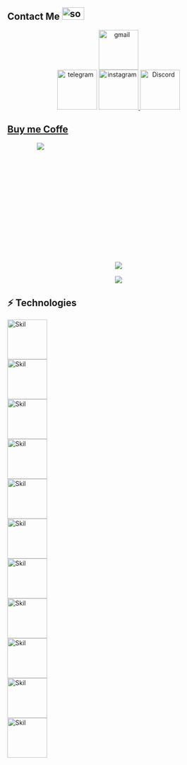 <h2>Contact Me <img width="50" height="28" src="https://media.giphy.com/media/WUlplcMpOCEmTGBtBW/giphy.gif" alt="socialmedia"></h2>

<div align="center">
<a href="mailto:javadfrt@gmail.com"><img src="https://img.shields.io/badge/Gmail-D14836?style=for-the-badge&logo=gmail&logoColor=white" alt="gmail" width="90"></a><br>
<a href="http://t.me/"><img src="https://img.shields.io/badge/Telegram-2CA5E0?style=for-the-badge&logo=telegram&logoColor=white" alt="telegram" width="90"></a>
<a href="https://www.instagram.com/X_.jvd/"><img src="https://img.shields.io/badge/Instagram-E4405F?style=for-the-badge&logo=instagram&logoColor=white" alt="instagram" width="90">
<a href="https://discords.com/bio/p/3exydevil"><img src="https://img.shields.io/badge/Discord-7289DA?style=for-the-badge&logo=discord&logoColor=white" alt="Discord" width="90">
</div>

<h2>Buy me Coffe</h2>
<div style="width:150px; height:150px;" align="center"><a href="https://coffeebede.ir/buycoffee/sexydevil"><img class="img-fluid" src="https://coffeebede.ir/DashboardTemplateV2/app-assets/images/banner/default-yellow.svg" /></a></div>

	
<h3 align="center"> 
<br>
<br>
<br>
<br>  
<p align="center"><img src="https://github-readme-streak-stats.herokuapp.com/?user=3exydevil&theme=dark"></p>
<p align="center"><img src="https://github-readme-stats.vercel.app/api/top-langs/?username=3exydevil&theme=blue-green"></p>

												     

## ⚡ Technologies

<img src="https://img.shields.io/badge/Android-3DDC84?style=for-the-badge&logo=android&logoColor=white" alt="Skil" width="90"><br>
<img src="https://img.shields.io/badge/iOS-000000?style=for-the-badge&logo=ios&logoColor=white" alt="Skil" width="90"><br>
<img src="https://aleen42.github.io/badges/src/premiere.svg" alt="Skil" width="90"><br>
<img src="https://img.shields.io/badge/Python-3776AB?style=for-the-badge&logo=python&logoColor=white" alt="Skil" width="90"><br>
<img src="https://img.shields.io/badge/HTML5-E34F26?style=for-the-badge&logo=html5&logoColor=white" alt="Skil" width="90"><br>
<img src="https://img.shields.io/badge/CSS3-1572B6?style=for-the-badge&logo=css3&logoColor=white" alt="Skil" width="90"><br>
<img src="https://img.shields.io/badge/JavaScript-F7DF1E?style=for-the-badge&logo=javascript&logoColor=black" alt="Skil" width="90"><br>
<img src="https://img.shields.io/badge/PHP-777BB4?style=for-the-badge&logo=php&logoColor=white" alt="Skil" width="90"><br>
<img src="https://img.shields.io/badge/Markdown-000000?style=for-the-badge&logo=markdown&logoColor=whit" alt="Skil" width="90"><br>
<img src="https://img.shields.io/badge/Laravel-FF2D20?style=for-the-badge&logo=laravel&logoColor=white" alt="Skil" width="90"><br>
<img src="https://img.shields.io/badge/MySQL-00000F?style=for-the-badge&logo=mysql&logoColor=white" alt="Skil" width="90"><br>

